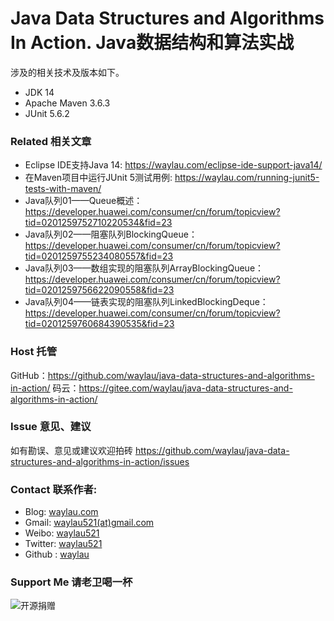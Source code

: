 # Java Data Structures and Algorithms In Action. Java数据结构和算法实战


涉及的相关技术及版本如下。

* JDK 14
* Apache Maven 3.6.3
* JUnit 5.6.2

### Related 相关文章

* Eclipse IDE支持Java 14: <https://waylau.com/eclipse-ide-support-java14/>
* 在Maven项目中运行JUnit 5测试用例: <https://waylau.com/running-junit5-tests-with-maven/>
* Java队列01——Queue概述：<https://developer.huawei.com/consumer/cn/forum/topicview?tid=0201259752710220534&fid=23>
* Java队列02——阻塞队列BlockingQueue：<https://developer.huawei.com/consumer/cn/forum/topicview?tid=0201259755234080557&fid=23>
* Java队列03——数组实现的阻塞队列ArrayBlockingQueue：<https://developer.huawei.com/consumer/cn/forum/topicview?tid=0201259756622090558&fid=23>
* Java队列04——链表实现的阻塞队列LinkedBlockingDeque：<https://developer.huawei.com/consumer/cn/forum/topicview?tid=0201259760684390535&fid=23>


### Host 托管

GitHub：<https://github.com/waylau/java-data-structures-and-algorithms-in-action/>
码云：<https://gitee.com/waylau/java-data-structures-and-algorithms-in-action/>

### Issue 意见、建议

如有勘误、意见或建议欢迎拍砖 <https://github.com/waylau/java-data-structures-and-algorithms-in-action/issues>

### Contact 联系作者:

* Blog: [waylau.com](https://waylau.com)
* Gmail: [waylau521(at)gmail.com](mailto:waylau521@gmail.com)
* Weibo: [waylau521](http://weibo.com/waylau521)
* Twitter: [waylau521](https://twitter.com/waylau521)
* Github : [waylau](https://github.com/waylau)

### Support Me 请老卫喝一杯

![开源捐赠](https://waylau.com/images/showmethemoney-sm.jpg)

